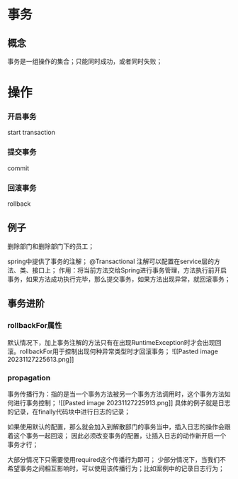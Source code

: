 # 事务

## 概念
事务是一组操作的集合；只能同时成功，或者同时失败；

# 操作
### 开启事务
start transaction

### 提交事务
commit

### 回滚事务
rollback

## 例子

删除部门和删除部门下的员工；

spring中提供了事务的注解；
@Transactional
注解可以配置在service层的方法、类、接口上；
作用：将当前方法交给Spring进行事务管理，方法执行前开启事务，如果方法成功执行完毕，那么提交事务，如果方法出现异常，就回滚事务；


## 事务进阶

### rollbackFor属性
默认情况下，加上事务注解的方法只有在出现RuntimeException时才会出现回滚。rollbackFor用于控制出现何种异常类型时才回滚事务；
![[Pasted image 20231127225613.png]]

### propagation
事务传播行为：指的是当一个事务方法被另一个事务方法调用时，这个事务方法如何进行事务控制；
![[Pasted image 20231127225913.png]]
具体的例子就是日志的记录，在finally代码块中进行日志的记录；

如果使用默认的配置，那么就会加入到解散部门的事务当中，插入日志的操作会跟着这个事务一起回滚；
因此必须改变事务的配置，让插入日志的动作新开启一个事务才行；

大部分情况下只需要使用required这个传播行为即可；
少部分情况下，当我们不希望事务之间相互影响时，可以使用该传播行为；比如案例中的记录日志行为；









